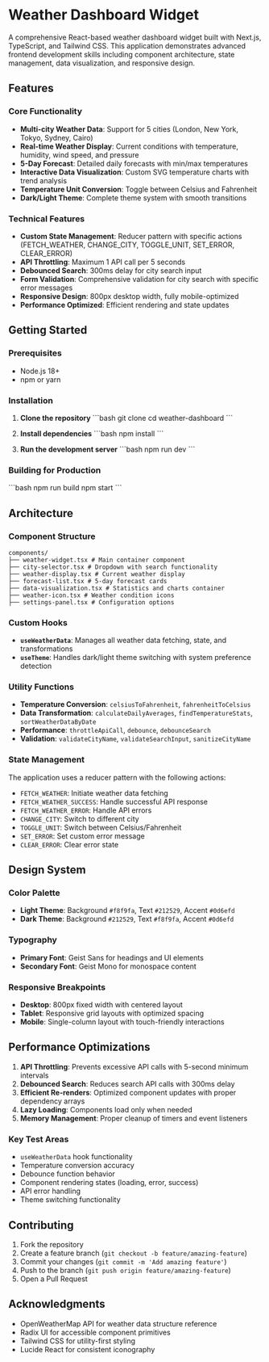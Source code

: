 # Weather Dashboard Widget

A comprehensive React-based weather dashboard widget built with Next.js, TypeScript, and Tailwind CSS. This application demonstrates advanced frontend development skills including component architecture, state management, data visualization, and responsive design.

## Features

### Core Functionality
- **Multi-city Weather Data**: Support for 5 cities (London, New York, Tokyo, Sydney, Cairo)
- **Real-time Weather Display**: Current conditions with temperature, humidity, wind speed, and pressure
- **5-Day Forecast**: Detailed daily forecasts with min/max temperatures
- **Interactive Data Visualization**: Custom SVG temperature charts with trend analysis
- **Temperature Unit Conversion**: Toggle between Celsius and Fahrenheit
- **Dark/Light Theme**: Complete theme system with smooth transitions

### Technical Features
- **Custom State Management**: Reducer pattern with specific actions (FETCH_WEATHER, CHANGE_CITY, TOGGLE_UNIT, SET_ERROR, CLEAR_ERROR)
- **API Throttling**: Maximum 1 API call per 5 seconds
- **Debounced Search**: 300ms delay for city search input
- **Form Validation**: Comprehensive validation for city search with specific error messages
- **Responsive Design**: 800px desktop width, fully mobile-optimized
- **Performance Optimized**: Efficient rendering and state updates

## Getting Started

### Prerequisites
- Node.js 18+ 
- npm or yarn

### Installation

1. **Clone the repository**
   \`\`\`bash
   git clone <repository-url>
   cd weather-dashboard
   \`\`\`

2. **Install dependencies**
   \`\`\`bash
   npm install
   \`\`\`

4. **Run the development server**
   \`\`\`bash
   npm run dev
   \`\`\`

### Building for Production

\`\`\`bash
npm run build
npm start
\`\`\`

## Architecture

### Component Structure
```
components/
├── weather-widget.tsx # Main container component
├── city-selector.tsx # Dropdown with search functionality
├── weather-display.tsx # Current weather display
├── forecast-list.tsx # 5-day forecast cards
├── data-visualization.tsx # Statistics and charts container
├── weather-icon.tsx # Weather condition icons
├── settings-panel.tsx # Configuration options
```

### Custom Hooks
- **`useWeatherData`**: Manages all weather data fetching, state, and transformations
- **`useTheme`**: Handles dark/light theme switching with system preference detection

### Utility Functions
- **Temperature Conversion**: `celsiusToFahrenheit`, `fahrenheitToCelsius`
- **Data Transformation**: `calculateDailyAverages`, `findTemperatureStats`, `sortWeatherDataByDate`
- **Performance**: `throttleApiCall`, `debounce`, `debounceSearch`
- **Validation**: `validateCityName`, `validateSearchInput`, `sanitizeCityName`

### State Management
The application uses a reducer pattern with the following actions:
- `FETCH_WEATHER`: Initiate weather data fetching
- `FETCH_WEATHER_SUCCESS`: Handle successful API response
- `FETCH_WEATHER_ERROR`: Handle API errors
- `CHANGE_CITY`: Switch to different city
- `TOGGLE_UNIT`: Switch between Celsius/Fahrenheit
- `SET_ERROR`: Set custom error message
- `CLEAR_ERROR`: Clear error state

## Design System

### Color Palette
- **Light Theme**: Background `#f8f9fa`, Text `#212529`, Accent `#0d6efd`
- **Dark Theme**: Background `#212529`, Text `#f8f9fa`, Accent `#0d6efd`

### Typography
- **Primary Font**: Geist Sans for headings and UI elements
- **Secondary Font**: Geist Mono for monospace content

### Responsive Breakpoints
- **Desktop**: 800px fixed width with centered layout
- **Tablet**: Responsive grid layouts with optimized spacing
- **Mobile**: Single-column layout with touch-friendly interactions

## Performance Optimizations

1. **API Throttling**: Prevents excessive API calls with 5-second minimum intervals
2. **Debounced Search**: Reduces search API calls with 300ms delay
3. **Efficient Re-renders**: Optimized component updates with proper dependency arrays
4. **Lazy Loading**: Components load only when needed
5. **Memory Management**: Proper cleanup of timers and event listeners


### Key Test Areas
- `useWeatherData` hook functionality
- Temperature conversion accuracy
- Debounce function behavior
- Component rendering states (loading, error, success)
- API error handling
- Theme switching functionality


## Contributing

1. Fork the repository
2. Create a feature branch (`git checkout -b feature/amazing-feature`)
3. Commit your changes (`git commit -m 'Add amazing feature'`)
4. Push to the branch (`git push origin feature/amazing-feature`)
5. Open a Pull Request


## Acknowledgments

- OpenWeatherMap API for weather data structure reference
- Radix UI for accessible component primitives
- Tailwind CSS for utility-first styling
- Lucide React for consistent iconography
